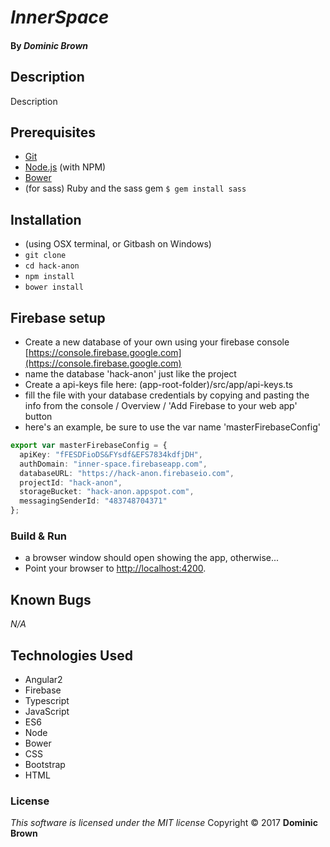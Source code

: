# _InnerSpace_

#### By _**Dominic Brown**_

## Description

Description

## Prerequisites

* [Git](https://git-scm.com/)
* [Node.js](https://nodejs.org/) (with NPM)
* [Bower](https://bower.io/)
* (for sass) Ruby and the sass gem `$ gem install sass`

## Installation

* (using OSX terminal, or Gitbash on Windows)
* `git clone`
* `cd hack-anon`
* `npm install`
* `bower install`

## Firebase setup

* Create a new database of your own using your firebase console [https://console.firebase.google.com](https://console.firebase.google.com)
* name the database 'hack-anon' just like the project
* Create a api-keys file here: (app-root-folder)/src/app/api-keys.ts
* fill the file with your database credentials by copying and pasting the info from the console / Overview / 'Add Firebase to your web app' button
* here's an example, be sure to use the var name 'masterFirebaseConfig'
```typescript
export var masterFirebaseConfig = {
  apiKey: "fFESDFioDS&FYsdf&EFS7834kdfjDH",
  authDomain: "inner-space.firebaseapp.com",
  databaseURL: "https://hack-anon.firebaseio.com",
  projectId: "hack-anon",
  storageBucket: "hack-anon.appspot.com",
  messagingSenderId: "483748704371"
};
```

### Build & Run

* a browser window should open showing the app, otherwise...
* Point your browser to [http://localhost:4200](http://localhost:4200).

## Known Bugs
_N/A_

## Technologies Used
 * Angular2
 * Firebase
 * Typescript
 * JavaScript
 * ES6
 * Node
 * Bower
 * CSS
 * Bootstrap
 * HTML

 ### License
 *This software is licensed under the MIT license*
 Copyright © 2017 **Dominic Brown**
